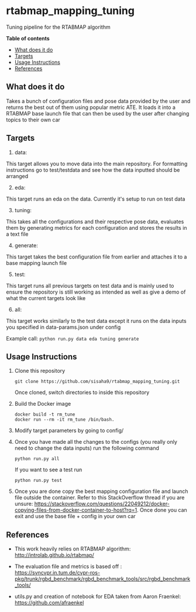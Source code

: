 # rtabmap_mapping_tuning

Tuning pipeline for the RTABMAP algorithm

**Table of contents**
- [What does it do](#what-does-it-do)
- [Targets](#targets)
- [Usage Instructions](#usage-instructions)
- [References](#references)

## What does it do

Takes a bunch of configuration files and pose data provided by the user and returns the best out of them using popular metric ATE. It loads it into a RTABMAP base launch file that can then be used by the user after changing topics to their own car

## Targets

1. data:

  This target allows you to move data into the main repository. For formatting instructions go to test/testdata and see how the data inputted should be arranged
  
2. eda:

  This target runs an eda on the data. Currently it's setup to run on test data
  
3. tuning:

  This takes all the configurations and their respective pose data, evaluates them by generating metrics for each configuration and stores the results in a text file
  
4. generate:

  This target takes the best configuration file from earlier and attaches it to a base mapping launch file
  
5. test:

  This target runs all previous targets on test data and is mainly used to ensure the repository is still working as intended as well as give a demo of what the current targets look like
  
6. all:

  This target works similarly to the test data except it runs on the data inputs you specified in data-params.json under config

Example call: ```python run.py data eda tuning generate```


## Usage Instructions

1. Clone this repository
   ```
   git clone https://github.com/sisaha9/rtabmap_mapping_tuning.git
   ```
   Once cloned, switch directories to inside this repository

2. Build the Docker image
   ```
   docker build -t rm_tune
   docker run --rm -it rm_tune /bin/bash.
   ```

3. Modify target parameters by going to config/

4. Once you have made all the changes to the configs (you really only need to change the data inputs) run the following command
   ```
   python run.py all
   ```
   If you want to see a test run
    ```
    python run.py test
    ```
5. Once you are done copy the best mapping configuration file and launch file outside the container. Refer to this StackOverflow thread if you are unsure: https://stackoverflow.com/questions/22049212/docker-copying-files-from-docker-container-to-host?rq=1. Once done you can exit and use the base file + config in your own car

## References

- This work heavily relies on RTABMAP algorithm: http://introlab.github.io/rtabmap/

- The evaluation file and metrics is based off : https://svncvpr.in.tum.de/cvpr-ros-pkg/trunk/rgbd_benchmark/rgbd_benchmark_tools/src/rgbd_benchmark_tools/

- utils.py and creation of notebook for EDA taken from Aaron Fraenkel: https://github.com/afraenkel
